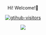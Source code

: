 <p align="center">Hi! Welcome!👋 </p>

<p align="center">
    <a href="https://github.com/Letian-stu/computer-vision-in-action">
        <img src="https://komarev.com/ghpvc/?username=Letian-stu&label=Visitors&color=red&style=flat&logo=github" alt="gtihub-visitors" />
    </a>
</p>

<p align="center">
    <a href="https://github.com/Letian-stu/computer-vision-in-action">
        <img src="https://github-readme-stats.vercel.app/api?username=Letian-stu&show_icons=true&theme=dark&count_private=true" />
    </a>
</p>



